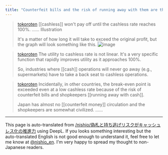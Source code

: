 ```yaml
---
title: "Counterfeit bills and the risk of running away with them are the driving forces behind cashless transactions."
---
```


> [tokoroten](https://x.com/tokoroten/status/1825760676356436339) [[cashless]] won't pay off until the cashless rate reaches 100%. ......
>  Illustration
>
>  It's a matter of how long it will take to exceed the original profit, but the graph will look something like this.
>  ![image](https://gyazo.com/7328d4e2a2ac52d5bf3bdd5c856bbd06/thumb/1000)

> [tokoroten](https://x.com/tokoroten/status/1825762456851128777) The utility to cashless rate is not linear.
>  It's a very specific function that rapidly improves utility as it approaches 100%.
>
>  So, industries where [[cash]] operations will never go away (e.g., supermarkets) have to take a back seat to cashless operations.

> [tokoroten](https://x.com/tokoroten/status/1825991118305079478) Incidentally, in other countries, the break-even point is exceeded even at a low cashless rate because of the risk of counterfeit bills and shopkeepers [[running away with cash]].
>
>  Japan has almost no [[counterfeit money]] circulation and the shopkeepers are somewhat civilized. ......

---
This page is auto-translated from [/nishio/偽札と持ち逃げリスクがキャッシュレス化の推進力](https://scrapbox.io/nishio/偽札と持ち逃げリスクがキャッシュレス化の推進力) using DeepL. If you looks something interesting but the auto-translated English is not good enough to understand it, feel free to let me know at [@nishio_en](https://twitter.com/nishio_en). I'm very happy to spread my thought to non-Japanese readers.